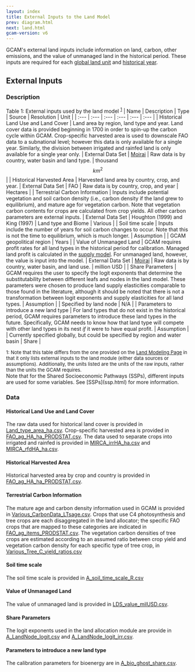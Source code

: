 ```yaml
---
layout: index
title: External Inputs to the Land Model
prev: diagram.html
next: land.html
gcam-version: v6 
---
```


GCAM's external land inputs include information on land, carbon, other emissions, and the value of unmanaged land in the historical period. These inputs are required for each [global land unit](common_assumptions.html#global-land-units) and [historical year](common_assumptions.html#historical-years).


## External Inputs

### Description

Table 1: External inputs used by the land model <sup>[1](#table_footnote)</sup>
| Name | Description | Type | Source | Resolution | Unit |
| :--- | :--- | :--- | :--- | :--- | :--- |
| Historical Land Use and Land Cover | Land area by region, land type and year. Land cover data is provided beginning in 1700 in order to spin-up the carbon cycle within GCAM. Crop-specific harvested area is used to downscale FAO data to a subnational level; however this data is only available for a single year. Similarly, the division between irrigated and rainfed land is only available for a single year only. | External Data Set | <a href="https://github.com/JGCRI/moirai">Moirai</a> | Raw data is by country, water basin and land type. | thousand $$km^2$$ |
| Historical Harvested Area | Harvested land area by country, crop, and year. | External Data Set | FAO | Raw data is by country, crop, and year | Hectares |
| Terrestrial Carbon Information | Inputs include potential vegetation and soil carbon density (i.e., carbon density if the land grew to equilibrium), and mature age for vegetation carbon. Note that vegetation carbon contents for crops are calculated from crop yields. All other carbon parameters are external inputs. | External Data Set |  Houghton (1999) and King (1997) | Land type and Biome | Various |
| Soil time scale | Inputs include the number of years for soil carbon changes to occur. Note that this is not the time to equilibrium, which is much longer. | Assumption | | GCAM geopolitical region | Years |
| Value of Unmanaged Land | GCAM requires profit rates for all land types in the historical period for calibration. Managed land profit is calculated in the <a href="inputs_supply.html">supply model</a>. For unmanaged land, however, the value is input into the model. | External Data Set | <a href="https://github.com/JGCRI/moirai">Moirai</a> | Raw data is by country, water basin, and land use. | million USD |
| Share Parameters | GCAM requires the user to specify the logit exponents that determine the substitutability between different leafs and nodes in the land model. These parameters were chosen to produce land supply elasticities comparable to those found in the literature, although it should be noted that there is not a transformation between logit exponents and supply elasticities for all land types. | Assumption |  | Specified by land node | N/A |
| Parameters to introduce a new land type | For land types that do not exist in the historical period, GCAM requires parameters to introduce these land types in the future. Specifically, GCAM needs to know how that land type will compete with other land types in its nest _if_ it were to have equal profit. | Assumption | | Currently specified globally, but could be specified by region and water basin | Share |

<font size="-1">
<a name="table_footnote">1</a>: Note that this table differs from the one provided on the <a href="land.html#inputs-to-the-module">Land Modeling Page</a> in that it only lists external inputs to the land module (either data sources or assumptions). Additionally, the units listed are the units of the raw inputs, rather than the units the GCAM requires.
</font>

<br/>
Note that for the Shared Socioeconomic Pathways (SSPs), different inputs are used for some variables. See [SSPs](ssp.html) for more information.

### Data

#### Historical Land Use and Land Cover
The raw data used for historical land cover is provided in [Land_type_area_ha.csv](https://github.com/JGCRI/gcam-core/blob/master/input/gcamdata/inst/extdata/aglu/LDS/Land_type_area_ha.csv). Crop-specific harvested area is provided in [FAO_ag_HA_ha_PRODSTAT.csv](https://github.com/JGCRI/gcam-core/blob/master/input/gcamdata/inst/extdata/aglu/FAO/FAO_ag_HA_ha_PRODSTAT.csv). The data used to separate crops into irrigated and rainfed is provided in [MIRCA_irrHA_ha.csv](https://github.com/JGCRI/gcam-core/blob/master/input/gcamdata/inst/extdata/aglu/LDS/MIRCA_irrHA_ha.csv) and [MIRCA_rfdHA_ha.csv](https://github.com/JGCRI/gcam-core/blob/master/input/gcamdata/inst/extdata/aglu/LDS/MIRCA_rfdHA_ha.csv).

#### Historical Harvested Area
Historical harvested area by crop and country is provided in [FAO_ag_HA_ha_PRODSTAT.csv](https://github.com/JGCRI/gcam-core/blob/master/input/gcamdata/inst/extdata/aglu/FAO/FAO_ag_HA_ha_PRODSTAT.csv).

#### Terrestrial Carbon Information
The mature age and carbon density information used in GCAM is provided in [Various_CarbonData_LTsage.csv](https://github.com/JGCRI/gcam-core/blob/master/input/gcamdata/inst/extdata/aglu/Various_CarbonData_LTsage.csv).
Crops that use C4 photosynthesis and tree crops are each disaggregated in the land allocator; the specific FAO crops that are mapped to these categories are indicated in  [FAO_ag_items_PRODSTAT.csv](https://github.com/JGCRI/gcam-core/blob/master/input/gcamdata/inst/extdata/aglu/FAO/FAO_ag_items_PRODSTAT.csv). The vegetation carbon densities of tree crops are estimated according to an assumed ratio between crop yield and vegetation carbon density for each specific type of tree crop, in [Various_Tree_C_yield_ratios.csv](https://github.com/JGCRI/gcam-core/blob/master/input/gcamdata/inst/extdata/aglu/Various_Tree_C_yield_ratios.csv) 

#### Soil time scale
The soil time scale is provided in [A_soil_time_scale_R.csv](https://github.com/JGCRI/gcam-core/blob/master/input/gcamdata/inst/extdata/aglu/A_soil_time_scale_R.csv)

#### Value of Unmanaged Land
The value of unmanaged land is provided in [LDS_value_milUSD.csv](https://github.com/JGCRI/gcam-core/blob/master/input/gcamdata/inst/extdata/aglu/LDS/LDS_value_milUSD.csv).

#### Share Parameters
The logit exponents used in the land allocation module are provide in [A_LandNode_logit.csv](https://github.com/JGCRI/gcam-core/blob/master/input/gcamdata/inst/extdata/aglu/A_LandNode_logit.csv) and [A_LandNode_logit_irr.csv](https://github.com/JGCRI/gcam-core/blob/master/input/gcamdata/inst/extdata/aglu/A_LandNode_logit_irr.csv).

#### Parameters to introduce a new land type
The calibration parameters for bioenergy are in [A_bio_ghost_share.csv](https://github.com/JGCRI/gcam-core/blob/master/input/gcamdata/inst/extdata/aglu/A_bio_ghost_share.csv).


